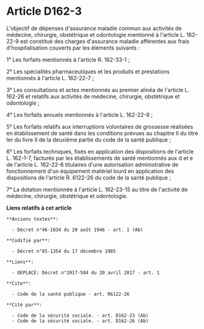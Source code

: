 # Article D162-3

L'objectif de dépenses d'assurance maladie commun aux activités de médecine, chirurgie, obstétrique et odontologie mentionné
à l'article L. 162-22-9 est constitué des charges d'assurance maladie afférentes aux frais d'hospitalisation couverts par les
éléments suivants :

1° Les forfaits mentionnés à l'article R. 162-33-1 ;

2° Les spécialités pharmaceutiques et les produits et prestations mentionnés à l'article L. 162-22-7 ;

3° Les consultations et actes mentionnés au premier alinéa de l'article L. 162-26 et relatifs aux activités de médecine,
chirurgie, obstétrique et odontologie ;

4° Les forfaits annuels mentionnés à l'article L. 162-22-8 ;

5° Les forfaits relatifs aux interruptions volontaires de grossesse réalisées en établissement de santé dans les conditions
prévues au chapitre II du titre Ier du livre II de la deuxième partie du code de la santé publique ;

6° Les forfaits techniques, fixés en application des dispositions de l'article L. 162-1-7, facturés par les établissements de
santé mentionnés aux d et e de l'article L. 162-22-6 titulaires d'une autorisation administrative de fonctionnement d'un
équipement matériel lourd en application des dispositions de l'article R. 6122-26 du code de la santé publique ;

7° La dotation mentionnée à l'article L. 162-23-15 au titre de l'activité de médecine, chirurgie, obstétrique et odontologie.

**Liens relatifs à cet article**

	**Anciens textes**:

	  - Décret n°46-1834 du 20 août 1946 - art. 1 (Ab)

	**Codifié par**:

	  - Décret n°85-1354 du 17 décembre 1985

	**Liens**:

	  - DEPLACE: Décret n°2017-584 du 20 avril 2017 - art. 1

	**Cite**:

	  - Code de la santé publique - art. R6122-26

	**Cité par**:

	  - Code de la sécurité sociale. - art. D162-23 (Ab)
	  - Code de la sécurité sociale. - art. D162-26 (Ab)

